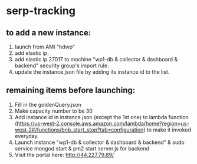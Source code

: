 # serp-tracking

## to add a new instance:
1. launch from AMI "hdwp"
1. add elastic ip.
1. add elastic ip 27017 to machine "wp1-db & collector & dashboard & backend" security group's import rule.
1. update the instance.json file by adding its instance id to the list. 

## remaining items before launching:
1. Fill in the goldenQuery.json
1. Make capacity number to be 30
1. Add instance id in instance.json (except the 1st one) to lambda function (https://us-west-2.console.aws.amazon.com/lambda/home?region=us-west-2#/functions/bnb_start_stop?tab=configuration) to make it invoked everyday.
1. Launch instance "wp1-db & collector & dashboard & backend" & sudo service mongod start & pm2 start server.js for backend
1. Visit the portal here: http://44.227.79.89/

